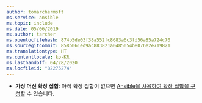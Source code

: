 ```yaml
---
author: tomarchermsft
ms.service: ansible
ms.topic: include
ms.date: 05/06/2019
ms.author: tarcher
ms.openlocfilehash: 874b5de03f38a552fc8683a6c3fd56a85a724c70
ms.sourcegitcommit: 858b061ed9ac883821a0485054b8076e2e719821
ms.translationtype: HT
ms.contentlocale: ko-KR
ms.lasthandoff: 04/28/2020
ms.locfileid: "82275274"
---
```

- **가상 머신 확장 집합**: 아직 확장 집합이 없으면 [Ansible을 사용하여 확장 집합을 구성](../vm-scale-set-configure.md)할 수 있습니다.